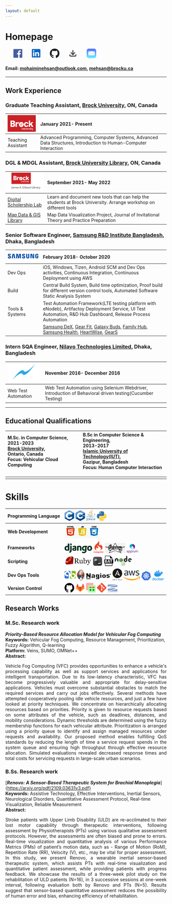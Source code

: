 ```yaml
---
layout: default
---
```


# Homepage

&nbsp; &nbsp; &nbsp; [<img src="assets/img/fblogo.png?raw=true" width="30"/>](https://www.facebook.com/mohaiminehsan.anik/)
&nbsp; &nbsp; &nbsp; [<img src="assets/img/ldlogo.PNG?raw=true" width="30"/>](https://www.linkedin.com/in/mohaimin-ehsan-02072412b)
&nbsp; &nbsp; &nbsp; [<img src="assets/img/Github.png?raw=true" width="30"/>](https://github.com/MohaiminEhsan)
&nbsp; &nbsp; &nbsp; [<img src="assets/img/Dlogo.png?raw=true" width="30"/>](https://github.com/MohaiminEhsan/Portfolio/raw/main/MohaiminEhsanCV.pdf)
&nbsp; &nbsp; &nbsp; [<img src="assets/img/email.png?raw=true" width="30"/>](mailto:mohaiminehsan@outlook.com)

#### Email: [mohaiminehsan@outlook.com](mailto:mohaiminehsan@outlook.com), [mehsan@brocku.ca](mailto:mehsan@brocku.com)

---

## Work Experience

### Graduate Teaching Assistant, [Brock University](https://brocku.ca/), ON, Canada



|<img src="assets/img/BrockLogo.png?raw=true" width="110"/>| January 2021- Present          |
|:-------------|:------------------|
| Teaching Assistant | Advanced Programming, Computer Systems, Advanced Data Structures, Introduction to Human-Computer Interaction |



### DGL & MDGL Assistant, [Brock University Library](https://brocku.ca/library/), ON, Canada



| <img src="assets/img/BUL2.png?raw=true" width="120"/>       | September 2021- May 2022          |
|:-------------|:------------------|
| [Digital Scholership Lab](https://brocku.ca/library/dsl/) | Learn and document new tools that can help the students at Brock University. Arrange workshop on different tools  |
| [Map Data & GIS Library](https://brocku.ca/library/mdgl/)  | Map Data Visualization Project, Journal of Invitational Theory and Practice Preparation                         |



### Senior Software Engineer, [Samsung R&D Institute Bangladesh](https://research.samsung.com/srbd), Dhaka, Bangladesh



| <img src="assets/img/Samsung.png?raw=true" width="200"/>       | February 2018- October 2020          |
|:-------------|:------------------|
| Dev Ops |  iOS, Windows, Tizen, Android SCM and Dev Ops activities, Continuous Integration, Continuous Deployment using AWS |
| Build | Central Build System, Build time optimization, Proof build for different version control tools, Automated Software Static Analysis System |
| Tools & Systems  | Test Automation Framework(LTE testing platform with eNodeb), Artifactoy Deployment Service, UI Test Automation, R&D Hub Dashboard, Release Process Automation |
|  | [Samsung DeX](https://www.samsung.com/ca/apps/samsung-dex/), [Gear Fit](https://apps.apple.com/ca/app/samsung-galaxy-fit-gear-fit/id1117312500), [Galaxy Buds](https://apps.apple.com/us/app/samsung-galaxy-buds/id1491433898), [Family Hub](https://apps.apple.com/us/app/samsung-family-hub/id1194886976), [Samsung Health](https://apps.apple.com/us/app/samsung-health/id1224541484), [HeartWise](https://apps.apple.com/us/app/samsung-heartwise/id1256730970), [GearS](https://apps.apple.com/ca/app/samsung-galaxy-watch-gear-s/id1117310635) |



### Intern SQA Engineer, [Nilavo Technologies Limited](https://nilavo.com/), Dhaka, Bangladesh

|<img src="assets/img/nilavo.png?raw=true" width="100"/>| November 2016- December 2016          |
|:-------------|:------------------|
| Web Test Automation | Web Test Automation using Selenium Webdriver, Introduction of Behavioral driven testing(Cucumber Testing) |


---


## Educational Qualifications



| M.Sc. in Computer Science,<br/> 2021-2023 <br/> [Brock University](https://brocku.ca/),<br/> Ontario, Canada <br/>Focus: Vehicular Cloud Computing <img width=350/>  | B.Sc in Computer Science & Engineering, <br/>2013-2017 <br/> [Islamic University of Technology(IUT)](https://www.iutoic-dhaka.edu/), <br/> Gazipur, Bangladesh <br/> Focus: Human Computer Interaction <img width=350/> |
|:-------------|:------------------|
|  | |




# Skills


| Programming Language | <img src="assets/img/C.png?raw=true" width="30"/> <img src="assets/img/C++.png?raw=true" width="30"/> <img src="assets/img/java.svg?raw=true" height="35" width="30"/> <img src="assets/img/python.png?raw=true" width="30"/> |
|:-------------|:------------------|
| <b>Web Development</b> | <img src="assets/img/Web.png?raw=true" height="45" width="110"/> |
| <b>Frameworks</b> | <img src="assets/img/django.png?raw=true" height="30"/> <img src="assets/img/Codeigniter.svg?raw=true" width="32"/> <img src="assets/img/Grovvy.png?raw=true" height="32"/> <img src="assets/img/Appium.png?raw=true" width="35"/>|
| <b>Scripting</b> | <img src="assets/img/Ruby.jpg?raw=true" height="32"/> <img src="assets/img/Shell.png?raw=true" width="30"/> <img src="assets/img/bat.png?raw=true" height="32"/> <img src="assets/img/node.png?raw=true" height="32"/>|
| <b>Dev Ops Tools</b> | <img src="assets/img/QB.png?raw=true" height="35"/> <img src="assets/img/Jenkins.png?raw=true" height="33"/> <img src="assets/img/nagios.png?raw=true" height="33"/> <img src="assets/img/ansible.png?raw=true" width="30"/> <img src="assets/img/AWS.png?raw=true" height="31"/> <img src="assets/img/KB.png?raw=true" width="30"/> <img src="assets/img/Docker.png?raw=true" height="32"/>|
| <b>Version Control </b> | <img src="assets/img/SkillGithub.png?raw=true" width="30"/> <img src="assets/img/Gitlab.jpg?raw=true" width="30"/> <img src="assets/img/gerrit.png?raw=true" width="30"/> <img src="assets/img/git.png?raw=true" width="30"/> <img src="assets/img/SVN.png?raw=true" width="30"/>|




## Research Works
### M.Sc. Research work
***Priority-Based Resource Allocation Model for Vehicular Fog Computing***  
**Keywords:** Vehicular Fog Computing, Resource Management, Prioritization, Fuzzy Algorithm, Q-learning  
**Platform:** Veins, SUMO, OMNet++  
**Abstract:** <div style="text-align: justify">Vehicle Fog Computing (VFC) provides opportunities to enhance a vehicle's processing capability as well as support services and applications for intelligent transportation. Due to its low-latency characteristic, VFC has become progressively valuable and appropriate for delay-sensitive applications. Vehicles must overcome substantial obstacles to match the required services and carry out jobs effectively. Several methods have attempted cooperatively pooling idle vehicle resources, and just a few have looked at priority techniques. We concentrate on hierarchically allocating resources based on priorities. Priority is given to resource requests based on some attributes of the vehicle, such as deadlines, distances, and mobility considerations. Dynamic thresholds are determined using the fuzzy membership functions for each vehicular attribute. Prioritization is arranged using a priority queue to identify and assign managed resources under requests and availability. Our proposed method enables fulfilling QoS standards by reducing the length of time a service request spends in the system queue and ensuring high throughput through effective resource allocation. Simulated evaluations revealed decreased response times and total costs for servicing requests in large-scale urban scenarios.  </div>

### B.Ss. Research work
[***Renovo: A Sensor-Based Therapeutic System for Brachial Monoplegia***]{https://arxiv.org/pdf/2109.03631v3.pdf}  
**Keywords:** Assistive Technology, Effective Interventions, Inertial Sensors, Neurological Disorders, Quantitative
Assessment Protocol, Real-time Visualization, Reliable Measurement    
**Abstract:** <div style="text-align: justify">Stroke patients with Upper Limb Disability (ULD) are re-acclimated to their lost motor capability through therapeutic interventions, following assessment by Physiotherapists (PTs) using various qualitative assessment protocols. However, the assessments are often biased and prone to errors. Real-time visualization and quantitative analysis of various Performance Metrics (PMs) of patient’s motion data, such as - Range of Motion (RoM), Repetition Rate (RR), Velocity (V), etc., may be vital for proper assessment. In this study, we present Renovo, a wearable inertial sensor-based therapeutic system, which assists PTs with real-time visualization and quantitative patient assessment, while providing patients with progress feedback. We showcase the results of a three-week pilot study on the rehabilitation of ULD patients (N=16), in 3 successive sessions at one-week interval, following evaluation both by Renovo and PTs (N=5). Results suggest that sensor-based quantitative assessment reduces the possibility of human error and bias, enhancing efficiency of rehabilitation.  </div>

